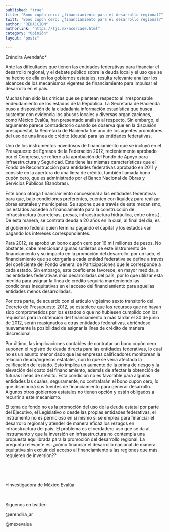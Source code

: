 ```yaml
---
published: "true"
title: "Bono cupón cero: ¿financiamiento para el desarrollo regional?"
twitt: "Bono cupón cero: ¿financiamiento para el desarrollo regional?"
author: "REDACCION"
authorlink: "https://ljz.mx/acercade.html"
category: "Opinión"
layout: "posts"

---
```



  Eréndira Avendaño*



  Ante las dificultades que tienen las entidades federativas para financiar el desarrollo regional, y el debate público sobre la deuda local y el uso que se ha hecho de ella en los gobiernos estatales, resulta relevante analizar los alcances de los mecanismos vigentes de financiamiento para impulsar el desarrollo en el país.



  Muchas han sido las críticas que se plantean respecto al irresponsable endeudamiento de los estados de la República. La Secretaría de Hacienda puso a disposición de la ciudadanía información estadística que busca sustentar con evidencia los abusos locales y diversas organizaciones, como México Evalúa, han presentado análisis al respecto. Sin embargo, el argumento parece contradictorio cuando se observa que en la discusión presupuestal, la Secretaría de Hacienda fue uno de los agentes promotores del uso de una línea de crédito (deuda) para las entidades federativas.



  Uno de los instrumentos novedosos de financiamiento que se incluyó en el Presupuesto de Egresos de la Federación 2012, recientemente aprobado por el Congreso, se refiere a la aprobación del Fondo de Apoyo para Infraestructura y Seguridad. Este tiene las mismas características que el Fondo de Reconstrucción para entidades federativas aprobado en 2011 y consiste en la apertura de una línea de crédito, también llamada bono cupón cero, que es administrado por el Banco Nacional de Obras y Servicios Públicos (Banobras).



  Este bono otorga financiamiento concesional a las entidades federativas para que, bajo condiciones preferentes, cuenten con liquidez para realizar obras estatales y municipales. Se supone que a través de este mecanismo, los estados acceden a financiamiento para la construcción de infraestructura (carreteras, presas, infraestructura hidráulica, entre otros.). De esta manera, se contrata deuda a 20 años en la cual, al final del día, es el gobierno federal quien termina pagando el capital y los estados van pagando los intereses correspondientes.



  Para 2012, se aprobó un bono cupón cero por 16 mil millones de pesos. No obstante, cabe mencionar algunas sutilezas de este instrumento de financiamiento y su impacto en la promoción del desarrollo: por un lado, el financiamiento que se otorgaría a cada entidad federativa se define a través del coeficiente del Fondo General de Participaciones que le corresponde a cada estado. Sin embargo, este coeficiente favorece, en mayor medida, a las entidades federativas más desarrolladas del país, por lo que utilizar esta medida para asignar la línea de crédito seguiría manteniendo las condiciones inequitativas en el acceso del financiamiento para aquellas entidades menos desarrolladas.



  Por otra parte, de acuerdo con el artículo vigésimo sexto transitorio del Decreto de Presupuesto 2012, se establece que los recursos que no hayan sido comprometidos por los estados o que no hubiesen cumplido con los requisitos para la obtención del financiamiento a más tardar el 30 de junio de 2012, serán reasignados a otras entidades federativas, abriéndose nuevamente la posibilidad de asignar la línea de crédito de manera discrecional.



  Por último, las implicaciones contables de contratar un bono cupón cero suponen el registro de deuda directa para las entidades federativas, lo cual no es un asunto menor dado que las empresas calificadores monitorean la relación deuda/ingresos estatales, con lo que se vería afectada la calificación del estado. Esto implica un aumento de la prima de riesgo y la elevación del costo del financiamiento, además de afectar la obtención de futuras líneas de crédito. Esta condición no es favorable para algunas entidades las cuales, seguramente, no contratarán el bono cupón cero, lo que disminuirá sus fuentes de financiamiento para generar desarrollo. Algunos otros gobiernos estatales no tienen opción y están obligados a recurrir a este mecanismo.



  El tema de fondo no es la promoción del uso de la deuda estatal por parte del Ejecutivo, el Legislativo o desde las propias entidades federativas, el instrumento no es pernicioso en sí mismo si se emplea para financiar el desarrollo regional y atender de manera eficaz los rezagos en infraestructura del país. El problema es el verdadero uso que se da al instrumento y que la inversión en infraestructura no contempla una propuesta equilibrada para la promoción del desarrollo regional. La pregunta relevante es: ¿cómo financiar el desarrollo nacional de manera equitativa sin excluir del acceso al financiamiento a las regiones que más requieren de inversión??



   



   



  *Investigadora de México Evalúa



   



  Síguenos en twitter:



  @erendira_ar



  @mexevalua


